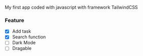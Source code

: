 My first app coded with javascript with framework TailwindCSS

### Feature

- [x] Add task
- [x] Search function
- [ ] Dark Mode
- [ ] Dragable
